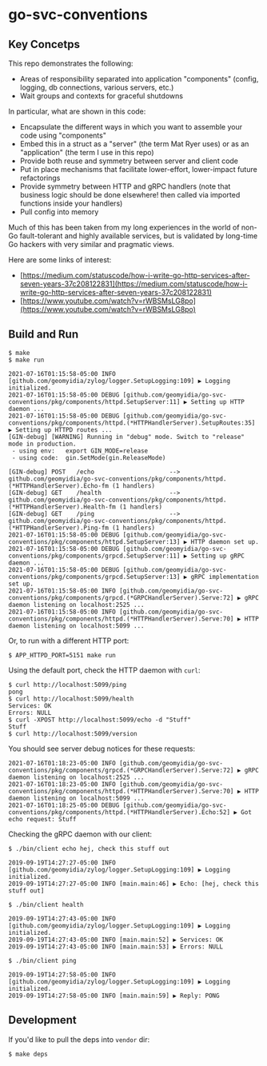 # go-svc-conventions

## Key Concetps

This repo demonstrates the following:

* Areas of responsibility separated into application "components" (config, logging, db connections, various servers, etc.)
* Wait groups and contexts for graceful shutdowns

In particular, what are shown in this code:

* Encapsulate the different ways in which you want to assemble your code using "components"
* Embed this in a struct as a "server" (the term Mat Ryer uses) or as an "application" (the term I use in this repo)
* Provide both reuse and symmetry between server and client code
* Put in place mechanisms that facilitate lower-effort, lower-impact future refactorings
* Provide symmetry between HTTP and gRPC handlers (note that business logic should be done elsewhere! then called via imported functions inside your handlers)
* Pull config into memory

Much of this has been taken from my long experiences in the world of non-Go fault-tolerant and highly available services, but is validated by long-time Go hackers with very similar and pragmatic views.

Here are some links of interest:

* [https://medium.com/statuscode/how-i-write-go-http-services-after-seven-years-37c208122831](https://medium.com/statuscode/how-i-write-go-http-services-after-seven-years-37c208122831)
* [https://www.youtube.com/watch?v=rWBSMsLG8po](https://www.youtube.com/watch?v=rWBSMsLG8po)

## Build and Run

```shell
$ make
$ make run
```

```
2021-07-16T01:15:58-05:00 INFO [github.com/geomyidia/zylog/logger.SetupLogging:109] ▶ Logging initialized.
2021-07-16T01:15:58-05:00 DEBUG [github.com/geomyidia/go-svc-conventions/pkg/components/httpd.SetupServer:11] ▶ Setting up HTTP daemon ...
2021-07-16T01:15:58-05:00 DEBUG [github.com/geomyidia/go-svc-conventions/pkg/components/httpd.(*HTTPHandlerServer).SetupRoutes:35] ▶ Setting up HTTPD routes ...
[GIN-debug] [WARNING] Running in "debug" mode. Switch to "release" mode in production.
 - using env:	export GIN_MODE=release
 - using code:	gin.SetMode(gin.ReleaseMode)

[GIN-debug] POST   /echo                     --> github.com/geomyidia/go-svc-conventions/pkg/components/httpd.(*HTTPHandlerServer).Echo-fm (1 handlers)
[GIN-debug] GET    /health                   --> github.com/geomyidia/go-svc-conventions/pkg/components/httpd.(*HTTPHandlerServer).Health-fm (1 handlers)
[GIN-debug] GET    /ping                     --> github.com/geomyidia/go-svc-conventions/pkg/components/httpd.(*HTTPHandlerServer).Ping-fm (1 handlers)
2021-07-16T01:15:58-05:00 DEBUG [github.com/geomyidia/go-svc-conventions/pkg/components/httpd.SetupServer:13] ▶ HTTP daemon set up.
2021-07-16T01:15:58-05:00 DEBUG [github.com/geomyidia/go-svc-conventions/pkg/components/grpcd.SetupServer:11] ▶ Setting up gRPC daemon ...
2021-07-16T01:15:58-05:00 DEBUG [github.com/geomyidia/go-svc-conventions/pkg/components/grpcd.SetupServer:13] ▶ gRPC implementation set up.
2021-07-16T01:15:58-05:00 INFO [github.com/geomyidia/go-svc-conventions/pkg/components/grpcd.(*GRPCHandlerServer).Serve:72] ▶ gRPC daemon listening on localhost:2525 ...
2021-07-16T01:15:58-05:00 INFO [github.com/geomyidia/go-svc-conventions/pkg/components/httpd.(*HTTPHandlerServer).Serve:70] ▶ HTTP daemon listening on localhost:5099 ...
```

Or, to run with a different HTTP port:

```shell
$ APP_HTTPD_PORT=5151 make run 
```

Using the default port, check the HTTP daemon with `curl`:

```shell
$ curl http://localhost:5099/ping
pong
$ curl http://localhost:5099/health
Services: OK
Errors: NULL
$ curl -XPOST http://localhost:5099/echo -d "Stuff"
Stuff
$ curl http://localhost:5099/version
```

You should see server debug notices for these requests:

```
2021-07-16T01:18:23-05:00 INFO [github.com/geomyidia/go-svc-conventions/pkg/components/grpcd.(*GRPCHandlerServer).Serve:72] ▶ gRPC daemon listening on localhost:2525 ...
2021-07-16T01:18:23-05:00 INFO [github.com/geomyidia/go-svc-conventions/pkg/components/httpd.(*HTTPHandlerServer).Serve:70] ▶ HTTP daemon listening on localhost:5099 ...
2021-07-16T01:18:25-05:00 DEBUG [github.com/geomyidia/go-svc-conventions/pkg/components/httpd.(*HTTPHandlerServer).Echo:52] ▶ Got echo request: Stuff
```

Checking the gRPC daemon with our client:

```shell
$ ./bin/client echo hej, check this stuff out
```
```
2019-09-19T14:27:27-05:00 INFO [github.com/geomyidia/zylog/logger.SetupLogging:109] ▶ Logging initialized.
2019-09-19T14:27:27-05:00 INFO [main.main:46] ▶ Echo: [hej, check this stuff out]
```
```shell
$ ./bin/client health
```
```
2019-09-19T14:27:43-05:00 INFO [github.com/geomyidia/zylog/logger.SetupLogging:109] ▶ Logging initialized.
2019-09-19T14:27:43-05:00 INFO [main.main:52] ▶ Services: OK
2019-09-19T14:27:43-05:00 INFO [main.main:53] ▶ Errors: NULL
```
```shell
$ ./bin/client ping
```
```
2019-09-19T14:27:58-05:00 INFO [github.com/geomyidia/zylog/logger.SetupLogging:109] ▶ Logging initialized.
2019-09-19T14:27:58-05:00 INFO [main.main:59] ▶ Reply: PONG
```

## Development

If you'd like to pull the deps into `vendor` dir:

```shell
$ make deps
```

